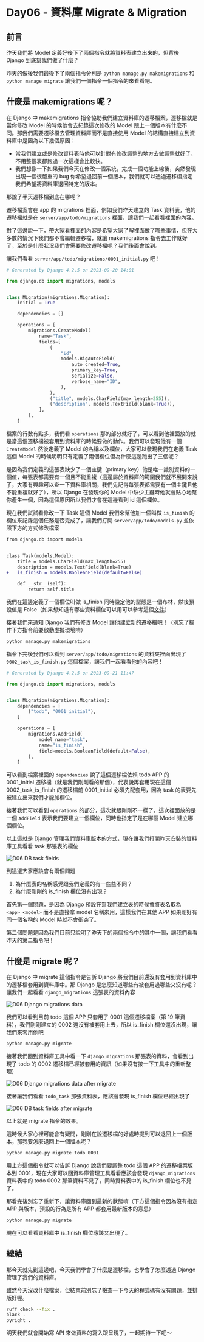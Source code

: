 # Day06 - 資料庫 Migrate & Migration

## 前言

昨天我們將 Model 定義好後下了兩個指令就將資料表建立出來的，但背後 Django 到底幫我們做了什麼？

昨天的做後我們最後下了兩個指令分別是 `python manage.py makemigrations` 和 `python manage migrate` 讓我們一個指令一個指令的來看看吧。

## 什麼是 makemigrations 呢？

在 Django 中 makemigrations 指令協助我們建立資料庫的遷移檔案，遷移檔就是當你修改 Model 的時候他會去紀錄這次修改的 Model 跟上一個版本有什麼不同。那我們需要遷移檔去管理資料庫而不是直接使用 Model 的結構直接建立到資料庫中是因為以下幾個原因：

- 當我們建立或是修改資料表時他可以針對有修改調整的地方去做調整就好了，不用整個表都跑過一次這樣會比較快。
- 我們想像一下如果我們今天在修改一個系統，完成一個功能上線後，突然發現出現一個很嚴重的 bug 你希望退回前一個版本，我們就可以透過遷移檔指定我們希望將資料庫退回特定的版本。

那說了半天遷移檔到底在哪呢？

遷移檔案會在 app 的 migrations 裡面，例如我們昨天建立的 Task 資料表，他的遷移檔就是在 `server/app/todo/migrations` 裡面，讓我們一起看看裡面的內容。

對了這邊說一下，帶大家看裡面的內容是希望大家了解裡面做了哪些事情，但在大多數的情況下我們都不會編輯遷移檔，就讓 makemigrations 指令去工作就好了，至於是什麼狀況我們會需要修改遷移檔呢？我們後面會說到。

讓我們看看 `server/app/todo/migrations/0001_initial.py` 吧！

```python
# Generated by Django 4.2.5 on 2023-09-20 14:01

from django.db import migrations, models


class Migration(migrations.Migration):
    initial = True

    dependencies = []

    operations = [
        migrations.CreateModel(
            name="Task",
            fields=[
                (
                    "id",
                    models.BigAutoField(
                        auto_created=True,
                        primary_key=True,
                        serialize=False,
                        verbose_name="ID",
                    ),
                ),
                ("title", models.CharField(max_length=255)),
                ("description", models.TextField(blank=True)),
            ],
        ),
    ]
```

檔案的行數有點多，我們看 `operations` 那的部分就好了，可以看到他裡面放的就是當這個遷移檔被套用到資料庫的時候要做的動作。我們可以發現他有一個 `CreateModel` 然後定義了 Model 的名稱以及欄位，大家可以發現我們在定義 Task 這個 Model 的時候明明只有定義了兩個欄位但為什麼這邊跑出了三個呢？

是因為我們定義的這張表缺少了一個主鍵（primary key）他是唯一識別資料的一個值，每張表都需要有一個且不能重複（這邊屬於資料庫的範圍我們就不展開來說了，大家有興趣可以查一下資料庫相關，我們先記得每張表都需要有一個主鍵且他不能重複就好了），所以 Django 在發現你的 Model 中缺少主鍵時他就會貼心地幫你產生一個，因為這個原因所以我們才會在這邊看到 id 這個欄位。

現在我們試試看修改一下 Task 這個 Model 我們來幫他加一個叫做 `is_finish` 的欄位來記錄這個任務是否完成了，讓我們打開 `server/app/todo/models.py` 並依照下方的方式修改檔案

```diff
from django.db import models


class Task(models.Model):
    title = models.CharField(max_length=255)
    description = models.TextField(blank=True)
+   is_finish = models.BooleanField(default=False)

    def __str__(self):
        return self.title
```

我們在這邊定義了一個欄位叫做 is_finish 同時設定他的型態是一個布林，然後預設值是 False（如果想知道有哪些資料欄位可以用可以參考這個[文件](https://docs.djangoproject.com/en/4.2/ref/models/fields/#field-types)）

接著我們來通知 Django 我們有修改 Model 讓他建立新的遷移檔吧！（別忘了操作下方指令前要啟動虛擬環境唷）

```bash
python manage.py makemigrations
```

指令下完後我們可以看到 `server/app/todo/migrations` 的資料夾裡面出現了 `0002_task_is_finish.py` 這個檔案，讓我們一起看看他的內容吧！

```python
# Generated by Django 4.2.5 on 2023-09-21 11:47

from django.db import migrations, models


class Migration(migrations.Migration):
    dependencies = [
        ("todo", "0001_initial"),
    ]

    operations = [
        migrations.AddField(
            model_name="task",
            name="is_finish",
            field=models.BooleanField(default=False),
        ),
    ]
```

可以看到檔案裡面的 `dependencies` 說了這個遷移檔依賴 todo APP 的 0001_initial 遷移檔（就是我們剛剛看的那個），代表說再套用現在這個 0002_task_is_finish 的遷移檔前 0001_initial 必須先配套用，因為 task 的表要先被建立出來我們才能加欄位。

接著我們可以看到 `operations` 的部分，這次就跟剛剛不一樣了，這次裡面放的是一個 `AddField` 表示我們要建立一個欄位，同時也指定了是在哪個 Model 建立哪個欄位。

以上這就是 Django 管理我們資料庫版本的方式，現在讓我們打開昨天安裝的資料庫工具看看 task 那張表的欄位

![D06 DB task fields](./images/D06_db_task_fields.png)

到這邊大家應該會有兩個問題

1. 為什麼表的名稱感覺跟我們定義的有一些些不同？
2. 為什麼剛剛的 is_finish 欄位沒有出現？

首先第一個問題，是因為 Django 預設在幫我們建立表的時候會將表名取為 `<app>_<model>` 而不是直接拿 model 名稱來用，這樣我們在其他 APP 如果剛好有同一個名稱的 Model 時就不會衝突了。

第二個問題是因為我們目前只說明了昨天下的兩個指令中的其中一個，讓我們看看昨天的第二指令吧！

## 什麼是 migrate 呢？

在 Django 中 migrate 這個指令是告訴 Django 將我們目前還沒有套用到資料庫中的遷移檔套用到資料庫中。那 Django 是怎麼知道哪些有被套用過哪些又沒有呢？讓我們一起看看 `django_migrations` 這張表的資料內容

![D06 Django migrations data](./images/D06_django_migrations_data.png)

我們可以看到目前 todo 這個 APP 只套用了 0001 這個遷移檔案（第 19 筆資料），我們剛剛建立的 0002 還沒有被套用上去，所以 is_finish 欄位還沒出現，讓我們來套用他吧

```bash
python manage.py migrate
```

接著我們回到資料庫工具中看一下 `django_migrations` 那張表的資料，會看到出現了 todo 的 0002 遷移檔已經被套用的資訊（如果沒有按一下工具中的重新整理）

![D06 Django migrations data after migrate](./images/D06_django_migrations_data_after_migrate.png)

接著讓我們看看 `todo_task` 那張資料表，應該會發現 is_finish 欄位已經出現了

![D06 DB task fields after migrate](./images/D06_db_task_fields_after_migrate.png)

以上就是 migrate 指令的效果。

這時候大家心裡可能會有疑問，剛剛在說遷移檔的好處時提到可以退回上一個版本，那我要怎麼退回上一個版本呢？

```bash
python manage.py migrate todo 0001
```

用上方這個指令就可以告訴 Django 說我們要調整 todo 這個 APP 的遷移檔案版本到 0001，現在大家可以回資料庫管理工具看看應該會發現 `django_migrations` 資料表中的 todo 0002 那筆資料不見了，同時資料表中的 is_finish 欄位也不見了。

那看完後別忘了重新下，讓資料庫回到最新的狀態唷（下方這個指令因為沒有指定 APP 與版本，預設的行為是所有 APP 都套用最新版本的意思）

```bash
python manage.py migrate
```

現在可以看看資料庫中 is_finish 欄位應該又出現了。

## 總結

那今天就先到這邊吧，今天我們學會了什麼是遷移檔，也學會了怎麼透過 Django 管理了我們的資料庫。

雖然今天沒改什麼檔案，但結束前別忘了檢查一下今天的程式碼有沒有問題，並排版好喔。

```bash
ruff check --fix .
black .
pyright .
```

明天我們就會開始寫 API 來做資料的寫入跟呈現了，一起期待一下吧～
